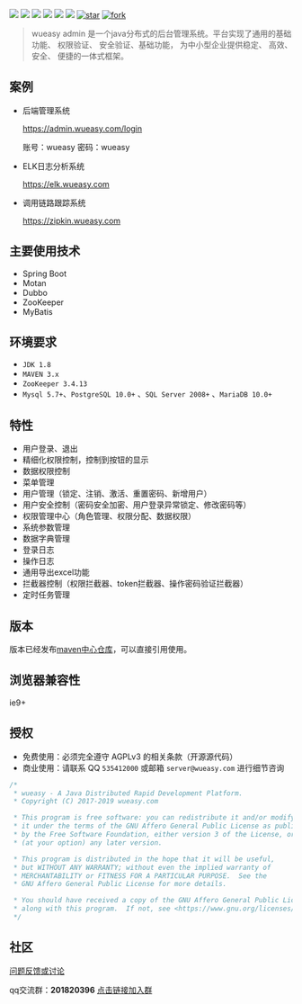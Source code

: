 [![](https://img.shields.io/github/stars/wueasy/wueasy-admin.svg)](https://github.com/wueasy/wueasy-admin/stargazers)
[![](https://img.shields.io/github/forks/wueasy/wueasy-admin.svg)](https://github.com/wueasy/wueasy-admin/network/members)
[![](https://img.shields.io/github/release/wueasy/wueasy-admin.svg)](https://github.com/wueasy/wueasy-admin/releases)
[![](https://maven-badges.herokuapp.com/maven-central/com.wueasy.admin/wueasy-admin-service/badge.svg)](https://mvnrepository.com/search?q=wueasy-admin-service)
[![](https://img.shields.io/github/issues/wueasy/wueasy-admin.svg)](https://github.com/wueasy/wueasy-admin/issues)
[![](https://img.shields.io/badge/License-AGPL3.0-yellow.svg?style=flat-square)](https://github.com/wueasy/wueasy-admin/blob/master/LICENSE)
[![star](https://gitee.com/wueasy/wueasy-admin/badge/star.svg?theme=dark)](https://gitee.com/wueasy/wueasy-admin/stargazers)
[![fork](https://gitee.com/wueasy/wueasy-admin/badge/fork.svg?theme=dark)](https://gitee.com/wueasy/wueasy-admin/members)

> wueasy admin 是一个java分布式的后台管理系统。平台实现了通用的基础功能、 权限验证、 安全验证、基础功能， 为中小型企业提供稳定、 高效、 安全、 便捷的一体式框架。


## 案例

* 后端管理系统

  https://admin.wueasy.com/login

	账号：wueasy
	密码：wueasy

* ELK日志分析系统

  https://elk.wueasy.com


* 调用链路跟踪系统

  https://zipkin.wueasy.com


## 主要使用技术

* Spring Boot
* Motan
* Dubbo
* ZooKeeper
* MyBatis

##  环境要求

* `JDK 1.8`
* `MAVEN 3.x`
* `ZooKeeper 3.4.13`
* `Mysql 5.7+`、`PostgreSQL 10.0+` 、`SQL Server 2008+` 、`MariaDB 10.0+`

## 特性

* 用户登录、退出
* 精细化权限控制，控制到按钮的显示
* 数据权限控制
* 菜单管理
* 用户管理（锁定、注销、激活、重置密码、新增用户）
* 用户安全控制（密码安全加密、用户登录异常锁定、修改密码等）
* 权限管理中心（角色管理、权限分配、数据权限）
* 系统参数管理
* 数据字典管理
* 登录日志
* 操作日志
* 通用导出excel功能
* 拦截器控制（权限拦截器、token拦截器、操作密码验证拦截器）
* 定时任务管理



## 版本

版本已经发布[maven中心仓库](https://mvnrepository.com/search?q=com.wueasy.admin)，可以直接引用使用。

## 浏览器兼容性

ie9+

## 授权

* 免费使用：必须完全遵守 AGPLv3 的相关条款（开源源代码）
* 商业使用：请联系 QQ `535412000` 或邮箱 `server@wueasy.com` 进行细节咨询

```java
/*
 * wueasy - A Java Distributed Rapid Development Platform.
 * Copyright (C) 2017-2019 wueasy.com

 * This program is free software: you can redistribute it and/or modify
 * it under the terms of the GNU Affero General Public License as published
 * by the Free Software Foundation, either version 3 of the License, or
 * (at your option) any later version.

 * This program is distributed in the hope that it will be useful,
 * but WITHOUT ANY WARRANTY; without even the implied warranty of
 * MERCHANTABILITY or FITNESS FOR A PARTICULAR PURPOSE.  See the
 * GNU Affero General Public License for more details.

 * You should have received a copy of the GNU Affero General Public License
 * along with this program.  If not, see <https://www.gnu.org/licenses/>.
 */
```

## 社区

[问题反馈或讨论](https://github.com/wueasy/wueasy/issues)


qq交流群：**201820396** [点击链接加入群](https://jq.qq.com/?_wv=1027&k=53IJSvz)
